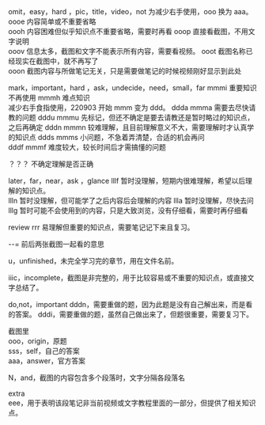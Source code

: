 omit，easy，hard ，pic，title，video，not
为减少右手使用，ooo 换为 aaa。
oooe 内容简单或不重要省略  
oooh 内容困难但似乎知识点不重要省略，需要时再看
ooop 直接看截图，不用文字说明  
ooov 信息太多，截图和文字不能表示所有内容，需要看视频。
ooot 截图名称已经现实在截图中，就不再写了  
ooon 截图内容与所做笔记无关，只是需要做笔记的时候视频刚好显示到此处

mark，important，hard ，ask，undecide，need，small，far
mmmi 重要知识  
不再使用 mmmh 难点知识  
减少右手食指使用，220903 开始 mmm 变为 ddd。
ddda mmma 需要去尽快请教的问题
dddu mmmu 先标记，但还不确定是要去请教还是暂时略过的知识点，之后再确定
dddn mmmn 较难理解，且目前理解意义不大，需要理解时才认真学的知识点
ddds mmms 小问题，不急着弄清楚，合适的机会再问  
dddf mmmf 难度较大，较长时间后才需搞懂的问题

？？？ 不确定理解是否正确

later，far，near，ask ，glance
lllf 暂时没理解，短期内很难理解，希望以后理解的知识点。  
llln 暂时没理解，但可能学了之后内容后会理解的内容
llla 暂时没理解，尽快去问  
lllg 暂时可能不会使用到的内容，只是大致浏览，没有仔细看，需要时再仔细看

review
rrr 易理解但重要的知识点，需要笔记记下来且复习。

--=
前后两张截图一起看的意思

u，unfinished，未完全学习完的章节，用在文件名前。

iiic，incomplete，截图是非完整的，用于比较容易或不重要的知识点，或直接文字总结了。

do,not，important
dddn，需要重做的题，因为此题是没有自己解出来，而是看的答案。
dddi，需要重做的题，虽然自己做出来了，但题很重要，需要复习下。

截图里  
ooo，origin，原题  
sss，self，自己的答案  
aaa，answer，官方答案

N，and，截图的内容包含多个段落时，文字分隔各段落名

extra  
eee，用于表明该段笔记非当前视频或文字教程里面的一部分，但提供了相关知识点。
